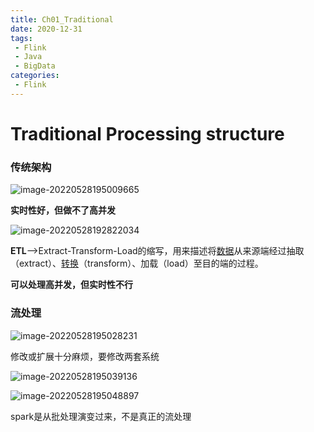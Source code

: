 ```yaml
---
title: Ch01_Traditional
date: 2020-12-31
tags:
 - Flink
 - Java
 - BigData
categories:
 - Flink
---
```


# Traditional Processing structure



### 传统架构

![image-20220528195009665](https://markdown-1301334775.cos.eu-frankfurt.myqcloud.com/image-20220528195009665.png)

**实时性好，但做不了高并发**

![image-20220528192822034](https://markdown-1301334775.cos.eu-frankfurt.myqcloud.com/image-20220528192822034.png)

**ETL**-->Extract-Transform-Load的缩写，用来描述将[数据](https://baike.baidu.com/item/数据/5947370)从来源端经过抽取（extract）、[转换](https://baike.baidu.com/item/转换/197560)（transform）、加载（load）至目的端的过程。

**可以处理高并发，但实时性不行**



### 流处理

![image-20220528195028231](https://markdown-1301334775.cos.eu-frankfurt.myqcloud.com/image-20220528195028231.png)

修改或扩展十分麻烦，要修改两套系统

![image-20220528195039136](https://markdown-1301334775.cos.eu-frankfurt.myqcloud.com/image-20220528195039136.png)

![image-20220528195048897](https://markdown-1301334775.cos.eu-frankfurt.myqcloud.com/image-20220528195048897.png)

spark是从批处理演变过来，不是真正的流处理



